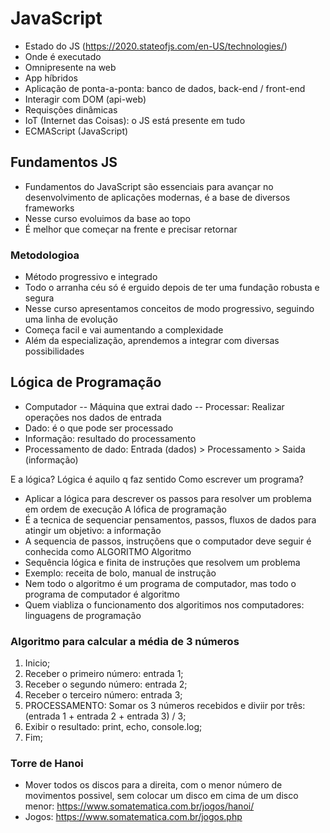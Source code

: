 # JavaScript

- Estado do JS (https://2020.stateofjs.com/en-US/technologies/)
- Onde é executado
- Omnipresente na web
- App híbridos
- Aplicação de ponta-a-ponta: banco de dados, back-end / front-end
- Interagir com DOM (api-web)
- Requisções dinâmicas
- IoT (Internet das Coisas): o JS está presente em tudo
- ECMAScript (JavaScript)

## Fundamentos JS

- Fundamentos do JavaScript são essenciais para avançar no desenvolvimento de aplicações modernas, é a base de diversos frameworks
- Nesse curso evoluimos da base ao topo
- É melhor que começar na frente e precisar retornar

### Metodologioa

- Método progressivo e integrado
- Todo o arranha céu só é erguido depois de ter uma fundação robusta e segura
- Nesse curso apresentamos conceitos de modo progressivo, seguindo uma linha de evolução
- Começa facil e vai aumentando a complexidade
- Além da especialização, aprendemos a integrar com diversas possibilidades

## Lógica de Programação

- Computador
  -- Máquina que extrai dado
  -- Processar: Realizar operações nos dados de entrada
- Dado: é o que pode ser processado
- Informação: resultado do processamento
- Processamento de dado: Entrada (dados) > Processamento > Saida (informação)

E a lógica?
Lógica é aquilo q faz sentido
Como escrever um programa?

- Aplicar a lógica para descrever os passos para resolver um problema em ordem de execução
  A lófica de programação
- É a tecnica de sequenciar pensamentos, passos, fluxos de dados para atingir um objetivo: a informação
- A sequencia de passos, instruçõens que o computador deve seguir é conhecida como ALGORITMO
  Algoritmo
- Sequência lógica e finita de instruções que resolvem um problema
- Exemplo: receita de bolo, manual de instrução
- Nem todo o algoritmo é um programa de computador, mas todo o programa de computador é algoritmo
- Quem viabliza o funcionamento dos algoritimos nos computadores: linguagens de programação

### Algoritmo para calcular a média de 3 números

1. Inicio;
2. Receber o primeiro número: entrada 1;
3. Receber o segundo número: entrada 2;
4. Receber o terceiro número: entrada 3;
5. PROCESSAMENTO: Somar os 3 números recebidos e diviir por três: (entrada 1 + entrada 2 + entrada 3) / 3;
6. Exibir o resultado: print, echo, console.log;
7. Fim;

### Torre de Hanoi

- Mover todos os discos para a direita, com o menor número de movimentos possivel, sem colocar um disco em cima de um disco menor: https://www.somatematica.com.br/jogos/hanoi/
- Jogos: https://www.somatematica.com.br/jogos.php
